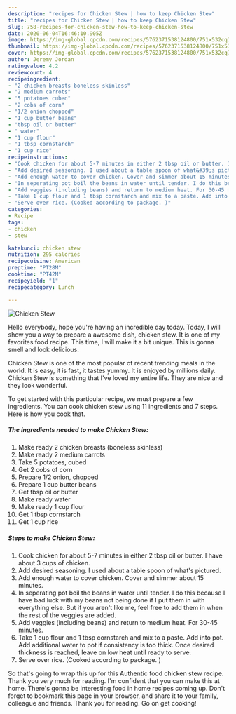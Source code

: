 ```yaml
---
description: "recipes for Chicken Stew | how to keep Chicken Stew"
title: "recipes for Chicken Stew | how to keep Chicken Stew"
slug: 758-recipes-for-chicken-stew-how-to-keep-chicken-stew
date: 2020-06-04T16:46:10.905Z
image: https://img-global.cpcdn.com/recipes/5762371538124800/751x532cq70/chicken-stew-recipe-main-photo.jpg
thumbnail: https://img-global.cpcdn.com/recipes/5762371538124800/751x532cq70/chicken-stew-recipe-main-photo.jpg
cover: https://img-global.cpcdn.com/recipes/5762371538124800/751x532cq70/chicken-stew-recipe-main-photo.jpg
author: Jeremy Jordan
ratingvalue: 4.2
reviewcount: 4
recipeingredient:
- "2 chicken breasts boneless skinless"
- "2 medium carrots"
- "5 potatoes cubed"
- "2 cobs of corn"
- "1/2 onion chopped"
- "1 cup butter beans"
- "tbsp oil or butter"
- " water"
- "1 cup flour"
- "1 tbsp cornstarch"
- "1 cup rice"
recipeinstructions:
- "Cook chicken for about 5-7 minutes in either 2 tbsp oil or butter. I have about 3 cups of chicken."
- "Add desired seasoning. I used about a table spoon of what&#39;s pictured."
- "Add enough water to cover chicken. Cover and simmer about 15 minutes."
- "In seperating pot boil the beans in water until tender. I do this because I have bad luck with my beans not being done if I put them in with everything else. But if you aren&#39;t like me, feel free to add them in when the rest of the veggies are added."
- "Add veggies (including beans) and return to medium heat. For 30-45 minutes."
- "Take 1 cup flour and 1 tbsp cornstarch and mix to a paste. Add into pot. Add additional water to pot if consistency is too thick. Once desired thickness is reached, leave on low heat until ready to serve."
- "Serve over rice. (Cooked according to package. )"
categories:
- Recipe
tags:
- chicken
- stew

katakunci: chicken stew 
nutrition: 295 calories
recipecuisine: American
preptime: "PT28M"
cooktime: "PT42M"
recipeyield: "1"
recipecategory: Lunch

---
```



![Chicken Stew](https://img-global.cpcdn.com/recipes/5762371538124800/751x532cq70/chicken-stew-recipe-main-photo.jpg)

Hello everybody, hope you're having an incredible day today. Today, I will show you a way to prepare a awesome dish, chicken stew. It is one of my favorites food recipe. This time, I will make it a bit unique. This is gonna smell and look delicious.



Chicken Stew is one of the most popular of recent trending meals in the world. It is easy, it is fast, it tastes yummy. It is enjoyed by millions daily. Chicken Stew is something that I've loved my entire life. They are nice and they look wonderful.


To get started with this particular recipe, we must prepare a few ingredients. You can cook chicken stew using 11 ingredients and 7 steps. Here is how you cook that.

<!--inarticleads1-->

##### The ingredients needed to make Chicken Stew:

1. Make ready 2 chicken breasts (boneless skinless)
1. Make ready 2 medium carrots
1. Take 5 potatoes, cubed
1. Get 2 cobs of corn
1. Prepare 1/2 onion, chopped
1. Prepare 1 cup butter beans
1. Get tbsp oil or butter
1. Make ready  water
1. Make ready 1 cup flour
1. Get 1 tbsp cornstarch
1. Get 1 cup rice




<!--inarticleads2-->

##### Steps to make Chicken Stew:

1. Cook chicken for about 5-7 minutes in either 2 tbsp oil or butter. I have about 3 cups of chicken.
1. Add desired seasoning. I used about a table spoon of what&#39;s pictured.
1. Add enough water to cover chicken. Cover and simmer about 15 minutes.
1. In seperating pot boil the beans in water until tender. I do this because I have bad luck with my beans not being done if I put them in with everything else. But if you aren&#39;t like me, feel free to add them in when the rest of the veggies are added.
1. Add veggies (including beans) and return to medium heat. For 30-45 minutes.
1. Take 1 cup flour and 1 tbsp cornstarch and mix to a paste. Add into pot. Add additional water to pot if consistency is too thick. Once desired thickness is reached, leave on low heat until ready to serve.
1. Serve over rice. (Cooked according to package. )




So that's going to wrap this up for this Authentic food chicken stew recipe. Thank you very much for reading. I'm confident that you can make this at home. There's gonna be interesting food in home recipes coming up. Don't forget to bookmark this page in your browser, and share it to your family, colleague and friends. Thank you for reading. Go on get cooking!
